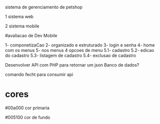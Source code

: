 sistema de gerenciamento de petshop 

1 sistema web

2 sistema mobile

#avaliacao de Dev Mobile

1- componetizaCao
2- organizado e estruturado
3- login e senha 
4- home com os menus 
5- nos menus 4 opcoes de menu
5.1- cadastro
5.2- edicao do cadastro
5.3- listagem de cadastro
5.4- exclusao de cadastro


Desenvolver API com PHP para retornar um json
Banco de dados? 

comando fecht para consumir api

# cores

#00a000 cor primaria

#005100 cor de fundo 




